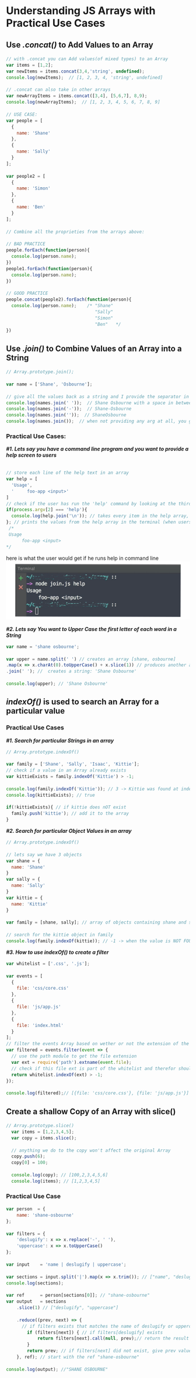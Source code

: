 # Understanding JS Arrays with Practical Use Cases

## Use  *_.concat()_*  to Add Values to an Array
```javascript
// with .concat you can Add values(of mixed types) to an Array
var items = [1,2];
var newItems = items.concat(3,4,'string', undefined);
console.log(newItems);  // [1, 2, 3, 4, 'string', undefined]

// .concat can also take in other arrays
var newArrayItems = items.concat([3,4], [5,6,7], 8,9);
console.log(newArrayItems);  // [1, 2, 3, 4, 5, 6, 7, 8, 9]

// USE CASE:
var people = [
  {
    name: 'Shane'
  },
  {
    name: 'Sally'
  }
];

var people2 = [
  {
    name: 'Simon'
  },
  {
    name: 'Ben'
  }
];

// Combine all the proprieties from the arrays above:

// BAD PRACTICE
people.forEach(function(person){
  console.log(person.name);
})
people1.forEach(function(person){
  console.log(person.name);
})

// GOOD PRACTICE
people.concat(people2).forEach(function(person){
  console.log(person.name);    /* "Shane"
                                  "Sally"
                                  "Simon"
                                  "Ben"   */
})
```
## Use *_.join()_* to Combine Values of an Array into a String
```javascript
// Array.prototype.join();

var name = ['Shane', 'Osbourne'];

// give all the values back as a string and I provide the separator in between
console.log(names.join(' '));  // Shane Osbourne with a space in between
console.log(names.join('-'));  // Shane-Osbourne
console.log(names.join(''));  // ShaneOsbourne
console.log(names.join());  // when not providing any arg at all, you get the values separated with a comma -> Shane,Osbourne

```
###  Practical Use Cases:
_**#1. Lets say you have a command line program and you want to provide a help screen to users**_
```javascript

// store each line of the help text in an array   
var help = [
  'Usage',
  '     foo-app <input>'
]
// check if the user has run the 'help' command by looking at the third argument available tools
if(process.argv[2] === 'help'){
  console.log(help.join('\n')); // takes every item in the help array, puts a new line in between each one and prints the result
}; // prints the values from the help array in the terminal (when users run help in the terminal):
 /*
 Usage
      foo-app <input>
*/
```
here is what the user would get if he runs help in command line
![alt text](/images/terminal.png "Logo Title Text 1")

_**#2. Lets say You want to Upper Case the first letter of each word in a String**_
```javascript
var name = 'shane osbourne';

var upper = name.split(' ') // creates an array [shane, osbourne]
.map(x => x.charAt(0).toUpperCase() + x.slice(1)) // produces another array: [Shane, Osbourne]
.join(' '); //  creates a string: 'Shane Osbourne'

console.log(upper); // 'Shane Osbourne'

```
## *_indexOf()_* is used to search an Array for a particular value
### Practical Use Cases
_**#1. Search for particular Strings in an array**_
```javascript
// Array.prototype.indexOf()

var family = ['Shane', 'Sally', 'Isaac', 'Kittie'];
// check if a value in an Array already exists
var kittieExists = family.indexOf('Kittie') > -1;

console.log(family.indexOf('Kittie')); // 3 -> Kittie was found at index 3; when the value is NOT FOUND you get -1;
console.log(kittieExists); // true

if(!kittieExists){ // if kittie does nOT exist
  family.push('kittie'); // add it to the array
}
```
_**#2. Search for particular Object Values in an array**_
```javascript
// Array.prototype.indexOf()

// lets say we have 3 objects
var shane = {
  name: 'Shane'
}
var sally = {
  name: 'Sally'
}
var kittie = {
  name: 'Kittie'
}

var family = [shane, sally]; // array of objects containing shane and sally

// search for the kittie object in family
console.log(family.indexOf(kittie)); // -1 -> when the value is NOT FOUND you get -1;

```
_**#3. How to use indexOf() to create a filter**_
```javascript
var whitelist = ['.css', '.js'];

var events = [
  {
    file: 'css/core.css'
  },
  {
    file: 'js/app.js'
  },
  {
    file: 'index.html'
  }
];
// filter the events Array based on wether or not the extension of the files matches anything on the whitelist
var filtered = events.filter(event => {
  // use the path module to get the file extension
  var ext = require('path').extname(event.file);
  // check if this file ext is part of the whitelist and therefor should be allowed on the filtered results
  return whitelist.indexOf(ext) > -1;
});

console.log(filtered);// [{file: 'css/core.css'}, {file: 'js/app.js'}]
```
## Create a shallow Copy of an Array with slice()
```javascript
// Array.prototype.slice()
  var items = [1,2,3,4,5];
  var copy = items.slice();

  // anything we do to the copy won't affect the original Array
  copy.push(6);
  copy[0] = 100;

  console.log(copy); // [100,2,3,4,5,6]
  console.log(items); // [1,2,3,4,5]
```
### Practical Use Case
```javascript
var person  = {
    name: 'shane-osbourne'
};

var filters = {
    'deslugify': x => x.replace('-', ' '),
    'uppercase': x => x.toUpperCase()
};

var input    = 'name | deslugify | uppercase';

var sections = input.split('|').map(x => x.trim()); // ["name", "deslugify", "uppercase"]
console.log(sections);

var ref      = person[sections[0]]; // "shane-osbourne"
var output   = sections
    .slice(1) // ["deslugify", "uppercase"]

    .reduce((prev, next) => {
      // if filters exists that matches the name of deslugify or uppercase
        if (filters[next]) { // if filters[deslugify] exists
            return filters[next].call(null, prev);// return the result of calling filters with no context and prev value; prev is ref
        }
        return prev; // if filters[next] did not exist, give prev value
    }, ref); // start with the ref "shane-osbourne"

console.log(output); //"SHANE OSBOURNE"
```
